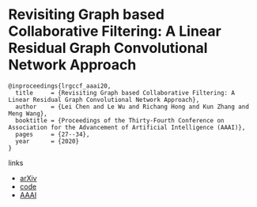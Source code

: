 # Revisiting Graph based Collaborative Filtering: A Linear Residual Graph Convolutional Network Approach

```
@inproceedings{lrgccf_aaai20,
  title     = {Revisiting Graph based Collaborative Filtering: A Linear Residual Graph Convolutional Network Approach},
  author    = {Lei Chen and Le Wu and Richang Hong and Kun Zhang and Meng Wang},
  booktitle = {Proceedings of the Thirty-Fourth Conference on Association for the Advancement of Artificial Intelligence (AAAI)},
  pages	    = {27--34},
  year      = {2020}
}
```

links
- [arXiv](https://arxiv.org/abs/2001.10167)
- [code](https://github.com/newlei/LR-GCCF)
- [AAAI](https://aaai.org/ojs/index.php/AAAI/article/view/5330)